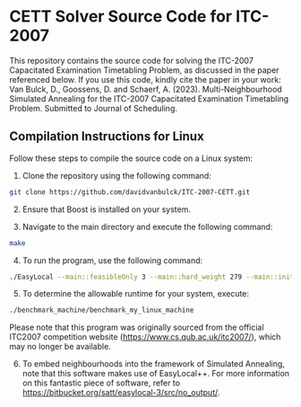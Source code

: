 # CETT Solver Source Code for ITC-2007

This repository contains the source code for solving the ITC-2007 Capacitated Examination Timetabling Problem, as discussed in the paper referenced below. If you use this code, kindly cite the paper in your work:
Van Bulck, D., Goossens, D. and Schaerf, A. (2023). Multi-Neighbourhood Simulated Annealing for the ITC-2007 Capacitated Examination Timetabling Problem. Submitted to Journal of Scheduling.

## Compilation Instructions for Linux

Follow these steps to compile the source code on a Linux system:

1. Clone the repository using the following command:
   

```bash
git clone https://github.com/davidvanbulck/ITC-2007-CETT.git
```


2. Ensure that Boost is installed on your system.

3. Navigate to the main directory and execute the following command:

```bash
make
```


4. To run the program, use the following command:

```bash
./EasyLocal --main::feasibleOnly 3 --main::hard_weight 279 --main::init_method OBSI --main::room_bias_move 0.17 --main::room_bias_kick 0.04 --main::kick_rate 0.43 --main::swap_bias 0.93 --main::kempe_rate 0.03 --main::shake_rate 0.09 --main::beam_rate 0.01 --main::beamdepth 7 --main::beamwidth 2 --main::component_rate 0.03 --SSA::start_temperature 749 --SSA::expected_min_temperature 0.72 --SSA::cooling_rate 0.97 --SSA::neighbors_accepted_ratio 0.2 --main::kempeRoomMode 0 --main::method SSA --main::instance ./examtt-instances/Instances/set1.exam --main::seed 1000 --main::output_file my_outputfile.sol
```


5. To determine the allowable runtime for your system, execute:
```bash
./benchmark_machine/benchmark_my_linux_machine
```
Please note that this program was originally sourced from the official ITC2007 competition website (https://www.cs.qub.ac.uk/itc2007/), which may no longer be available.

6. To embed neighbourhoods into the framework of Simulated Annealing, note that this software makes use of EasyLocal++. For more information on this fantastic piece of software, refer to https://bitbucket.org/satt/easylocal-3/src/no_output/.
